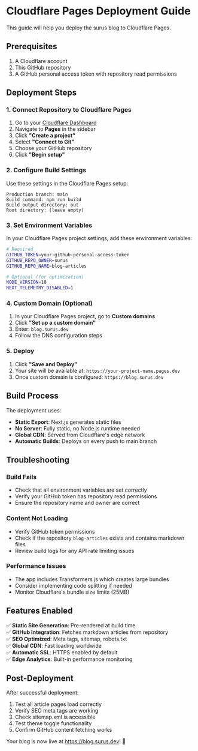 # Cloudflare Pages Deployment Guide

This guide will help you deploy the surus blog to Cloudflare Pages.

## Prerequisites

1. A Cloudflare account
2. This GitHub repository
3. A GitHub personal access token with repository read permissions

## Deployment Steps

### 1. Connect Repository to Cloudflare Pages

1. Go to your [Cloudflare Dashboard](https://dash.cloudflare.com/)
2. Navigate to **Pages** in the sidebar
3. Click **"Create a project"**
4. Select **"Connect to Git"**
5. Choose your GitHub repository
6. Click **"Begin setup"**

### 2. Configure Build Settings

Use these settings in the Cloudflare Pages setup:

```
Production branch: main
Build command: npm run build
Build output directory: out
Root directory: (leave empty)
```

### 3. Set Environment Variables

In your Cloudflare Pages project settings, add these environment variables:

```bash
# Required
GITHUB_TOKEN=your-github-personal-access-token
GITHUB_REPO_OWNER=surus
GITHUB_REPO_NAME=blog-articles

# Optional (for optimization)
NODE_VERSION=18
NEXT_TELEMETRY_DISABLED=1
```

### 4. Custom Domain (Optional)

1. In your Cloudflare Pages project, go to **Custom domains**
2. Click **"Set up a custom domain"**
3. Enter: `blog.surus.dev`
4. Follow the DNS configuration steps

### 5. Deploy

1. Click **"Save and Deploy"**
2. Your site will be available at: `https://your-project-name.pages.dev`
3. Once custom domain is configured: `https://blog.surus.dev`

## Build Process

The deployment uses:
- **Static Export**: Next.js generates static files
- **No Server**: Fully static, no Node.js runtime needed
- **Global CDN**: Served from Cloudflare's edge network
- **Automatic Builds**: Deploys on every push to main branch

## Troubleshooting

### Build Fails
- Check that all environment variables are set correctly
- Verify your GitHub token has repository read permissions
- Ensure the repository name and owner are correct

### Content Not Loading
- Verify GitHub token permissions
- Check if the repository `blog-articles` exists and contains markdown files
- Review build logs for any API rate limiting issues

### Performance Issues
- The app includes Transformers.js which creates large bundles
- Consider implementing code splitting if needed
- Monitor Cloudflare's bundle size limits (25MB)

## Features Enabled

✅ **Static Site Generation**: Pre-rendered at build time  
✅ **GitHub Integration**: Fetches markdown articles from repository  
✅ **SEO Optimized**: Meta tags, sitemap, robots.txt  
✅ **Global CDN**: Fast loading worldwide  
✅ **Automatic SSL**: HTTPS enabled by default  
✅ **Edge Analytics**: Built-in performance monitoring  

## Post-Deployment

After successful deployment:
1. Test all article pages load correctly
2. Verify SEO meta tags are working
3. Check sitemap.xml is accessible
4. Test theme toggle functionality
5. Confirm GitHub content fetching works

Your blog is now live at https://blog.surus.dev! 🎉
